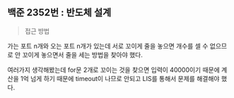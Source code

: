 ## 백준 2352번 : 반도체 설계

> 접근 방법

가는 포트 n개와 오는 포트 n개가 있는데 서로 꼬이게 줄을 놓으면
개수를 셀 수 없으므로 안 꼬이게 놓으면서 줄을 세는 방법을 찾아야 했다.

여러가지 생각해봤는데 for문 2개로 꼬이는 것을 찾으면 입력이 40000이기 때문에
계산을 1억 넘게 하기 때문에 timeout이 나므로 안되고 LIS를 통해서
문제를 해결해야 했다.